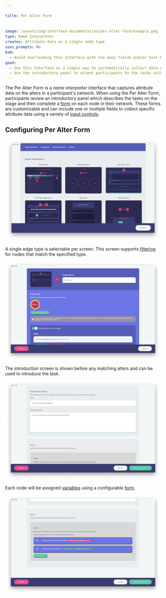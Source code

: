 ```yaml
---

title: Per Alter Form


image: /assets/img/interface-documentation/per-alter-form/example.png
type: Name Interpreter
creates: Attribute data on a single node type
uses_prompts: No
bad:
  - Avoid overloading this Interface with too many fields and/or text-heavy prompts. Instead, consider taking advantage of other more interactive Interfaces, such as the [Categorical Bin](../categorical-bin) and [Ordinal Bin](../ordinal-bin), to ease participant burden. 
good:
  - Use this Interface as a simple way to systematically collect data on alters. 
  - Use the introductory panel to orient participants to the tasks within the form they will complete for each alter.
---
```


The Per Alter Form is a _name interpreter_ interface that captures attribute data on the alters in a participant's network. When using the Per Alter Form, participants review an introductory panel which describes the tasks on the stage and then complete a [form](../key-concepts/forms.md) on each node in their network. These forms are customizable and can include one or multiple fields to collect specific attribute data using a variety of [input controls](../key-concepts/input-controls.md). 

## Configuring Per Alter Form

![Image](/assets/img/interface-documentation/per-alter-form/add-screen.png)

A single edge type is selectable per screen. This screen supports [filtering](../key-concepts/network-filtering.md) for nodes that match the specified type.

![Image](/assets/img/interface-documentation/per-alter-form/architect-node-type.png)

The introduction screen is shown before any matching alters and can be used to introduce the task.

![Image](/assets/img/interface-documentation/per-alter-form/architect-intro.png)

Each node will be assigned [variables](../variable-types.md) using a configurable [form](../key-concepts/forms.md).

![Image](/assets/img/interface-documentation/per-alter-form/architect-form.png)
